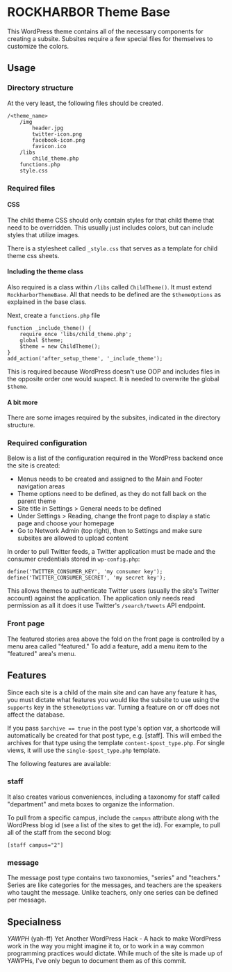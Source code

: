 # ROCKHARBOR Theme Base

This WordPress theme contains all of the necessary components for creating a
subsite. Subsites require a few special files for themselves to customize the
colors.

## Usage

### Directory structure

At the very least, the following files should be created.

    /<theme_name>
        /img
            header.jpg
            twitter-icon.png
            facebook-icon.png
            favicon.ico
        /libs
            child_theme.php
        functions.php
        style.css

### Required files

#### CSS

The child theme CSS should only contain styles for that child theme that need to
be overridden. This usually just includes colors, but can include styles that
utilize images.

There is a stylesheet called `_style.css` that serves as a template for child
theme css sheets.

#### Including the theme class

Also required is a class within `/libs` called `ChildTheme()`. It must
extend `RockharborThemeBase`. All that needs to be defined are the `$themeOptions`
as explained in the base class.

Next, create a `functions.php` file

    function _include_theme() {
        require_once 'libs/child_theme.php';
        global $theme;
        $theme = new ChildTheme();
    }
    add_action('after_setup_theme', '_include_theme');

This is required because WordPress doesn't use OOP and includes files in the
opposite order one would suspect. It is needed to overwrite the global `$theme`.

#### A bit more

There are some images required by the subsites, indicated in the directory
structure.

### Required configuration

Below is a list of the configuration required in the WordPress backend once the
site is created:

- Menus needs to be created and assigned to the Main and Footer navigation areas
- Theme options need to be defined, as they do not fall back on the parent theme
- Site title in Settings > General needs to be defined
- Under Settings > Reading, change the front page to display a static page and
choose your homepage
- Go to Network Admin (top right), then to Settings and make sure subsites are
allowed to upload content

In order to pull Twitter feeds, a Twitter application must be made and the
consumer credentials stored in `wp-config.php`:

    define('TWITTER_CONSUMER_KEY', 'my consumer key');
    define('TWITTER_CONSUMER_SECRET', 'my secret key');

This allows themes to authenticate Twitter users (usually the site's Twitter
account) against the application. The application only needs read permission
as all it does it use Twitter's `/search/tweets` API endpoint.

### Front page

The featured stories area above the fold on the front page is controlled by a
menu area called "featured." To add a feature, add a menu item to the "featured"
area's menu.

## Features

Since each site is a child of the main site and can have any feature it has, you
must dictate what features you would like the subsite to use using the `supports`
key in the `$themeOptions` var. Turning a feature on or off does not affect the
database.

If you pass `$archive == true` in the post type's option var, a shortcode will
automatically be created for that post type, e.g. [staff]. This will embed
the archives for that type using the template `content-$post_type.php`. For single
views, it will use the `single-$post_type.php` template.

The following features are available:

### staff
It also creates various conveniences, including a taxonomy for staff called
"department" and meta boxes to organize the information.

To pull from a specific campus, include the `campus` attribute along with the
WordPress blog id (see a list of the sites to get the id). For example, to pull
all of the staff from the second blog:

    [staff campus="2"]

### message
The message post type contains two taxonomies, "series" and "teachers." Series are
like categories for the messages, and teachers are the speakers who taught the
message. Unlike teachers, only one series can be defined per message.

## Specialness

_YAWPH_ (yah-ff)
Yet Another WordPress Hack - A hack to make WordPress work in the way you might
imagine it to, or to work in a way common programming practices would dictate.
While much of the site is made up of YAWPHs, I've only begun to document them
as of this commit.